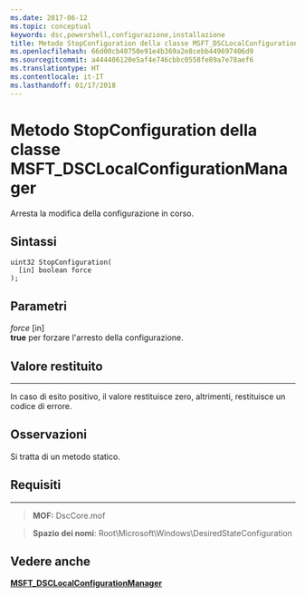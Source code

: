 ```yaml
---
ms.date: 2017-06-12
ms.topic: conceptual
keywords: dsc,powershell,configurazione,installazione
title: Metodo StopConfiguration della classe MSFT_DSCLocalConfigurationManager
ms.openlocfilehash: 66d00cb40750e91e4b369a2e8cebb449697406d9
ms.sourcegitcommit: a444406120e5af4e746cbbc0558fe89a7e78aef6
ms.translationtype: HT
ms.contentlocale: it-IT
ms.lasthandoff: 01/17/2018
---
```

# <a name="stopconfiguration-method-of-the-msftdsclocalconfigurationmanager-class"></a>Metodo StopConfiguration della classe MSFT_DSCLocalConfigurationManager

Arresta la modifica della configurazione in corso.

<a name="syntax"></a>Sintassi
------

```mof
uint32 StopConfiguration(
  [in] boolean force
);
```

<a name="parameters"></a>Parametri
----------

*force* \[in\]  
**true** per forzare l'arresto della configurazione.

## <a name="return-value"></a>Valore restituito
------------

In caso di esito positivo, il valore restituisce zero, altrimenti, restituisce un codice di errore.

## <a name="remarks"></a>Osservazioni

Si tratta di un metodo statico.

## <a name="requirements"></a>Requisiti
------------
>**MOF:** DscCore.mof

>**Spazio dei nomi**: Root\Microsoft\Windows\DesiredStateConfiguration


## <a name="see-also"></a>Vedere anche


[**MSFT_DSCLocalConfigurationManager**](msft-dsclocalconfigurationmanager.md)


 

 



